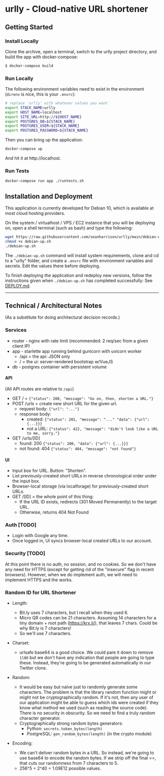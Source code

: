 # urlly - Cloud-native URL shortener

## Getting Started 

### Install Locally

Clone the archive, open a terminal, switch to the urlly project directory, and build the
app with docker-compose:
```bash
$ docker-compose build
```

### Run Locally

The following environment variables need to exist in the environment (`direnv` is nice,
this is your `.envrc`):
```bash
# replace 'urlly' with whatever values you want
export STACK_NAME=urlly
export HOST_NAME=localhost
export SITE_URL=http://${HOST_NAME}
export POSTGRES_DB=${STACK_NAME}
export POSTGRES_USER=${STACK_NAME}
export POSTGRES_PASSWORD=${STACK_NAME}
```
Then you can bring up the application:
```bash
docker-compose up
```
And hit it at http://localhost.

### Run Tests
```bash
docker-compose run app ./runtests.sh
```

## Installation and Deployment
This application is currently developed for Debian 10, which is available at most cloud
hosting providers. 

On the system / virtualhost / VPS / EC2 instance that you will be deploying on, open a
shell terminal (such as bash) and type the following:
```bash
wget https://raw.githubusercontent.com/seanharrison/urlly/main/debian-up.sh
chmod +x debian-up.sh
./debian-up.sh
```
The `./debian-up.sh` command will install system requirements, clone and cd to a "urlly"
folder, and create a `.envrc` file with environment variables and secrets. Edit the
values there before deploying.

To finish deploying the application and redeploy new versions, follow the instructions
given when `./debian-up.sh` has completed successfully: See [DEPLOY.md](DEPLOY.md).

---

## Technical / Architectural Notes
(As a substitute for doing architectural decision records.)

### Services

* router - nginx with rate limit (recommended: 2 req/sec from a given client IP)
* app - starlette app running behind gunicorn with uvicorn worker
    * /api = the api: JSON only
    * / = the ui: server-rendered bootstrap w/VueJS
* db - postgres container with persistent volume

#### API
(All API routes are relative to `/api`)

* GET / = `{"status": 200, "message": "Go on, then, shorten a URL."}`
* POST /urls = create new short URL for the given url.
    * request body: `{"url": "..."}`
    * response body: 
        * created: `{"status": 201, "message": "..." "data": {"url": {...}}}`
        * not a URL: `{"status": 422, "message": "didn't look like a URL to me,
          sorry."}`
* GET /urls/[ID]
    * found: 200 `{"status": 200, "data": {"url": {...}}}`
    * not found: 404 `{"status": 404, "message": "not found"}`

#### UI

* Input box for URL. Button: "Shorten".
* List previously-created short URLs in reverse chronological order under the input box.
* Browser-local storage (via localforage) for previously-created short URLs.
* GET /[ID] = the whole point of this thing: 
    * If the URL ID exists, redirects (301 Moved Permanently) to the target URL.
    * Otherwise, returns 404 Not Found

### Auth [TODO]

* Login with Google any time.
* Once logged in, UI syncs browser-local created URLs to our account.

### Security [TODO]

At this point there is no auth, no session, and no cookies. So we don't have any need
for HTTPS (except for getting rid of the "insecure" flag in recent browsers). However,
when we do implement auth, we will need to implement HTTPS and the works.

### Random ID for URL Shortener

* Length: 
    * Bit.ly uses 7 characters, but I recall when they used 6. 
    * Micro QR codes can be 21 characters. Assuming 14 characters for a tiny domain +
      root path (https://krx.li/), that leaves 7 chars. Could be why Bit.ly is 7
      characters!
    * So we'll use 7 characters.

* Charset:
    * urlsafe base64 is a good choice. We could pare it down to remove `1l0O` but we
      don't have any indication that people are going to type these. Instead, they're
      going to be generated automatically in our Twitter clone.

* Random:
    * It would be easy but naïve just to randomly generate some characters. The problem
      is that the library random function might or might not be cryptographically
      random. If it's not, then any user of our application might be able to guess which
      ids were created if they know what method we used (such as reading the source
      code). There is no security in obscurity. So we need to find a truly random
      character generator.
    * Cryptographically strong random bytes generators: 
        * Python: `secrets.token_bytes(length)`
        * PostgreSQL: `gen_random_bytes(length)` (in the crypto module)

* Encoding:
    * We can't deliver random bytes in a URL. So instead, we're going to use base64 to
      encode the random bytes. If we strip off the final ==, that cuts our randomness
      from 7 characters to 5.
    * 256^5 = 2^40 = 1.09E12 possible values.
